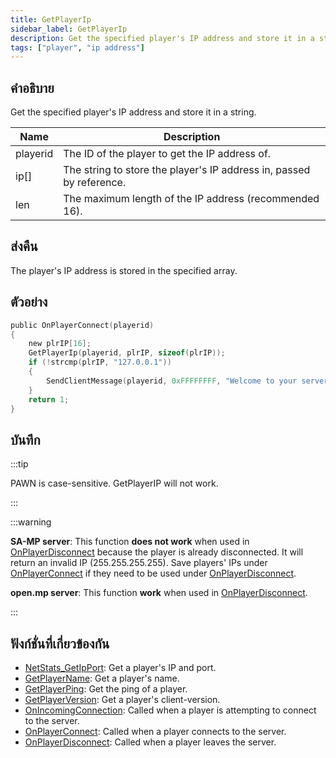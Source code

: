 ```yaml
---
title: GetPlayerIp
sidebar_label: GetPlayerIp
description: Get the specified player's IP address and store it in a string.
tags: ["player", "ip address"]
---
```


## คำอธิบาย

Get the specified player's IP address and store it in a string.

| Name     | Description                                                          |
| -------- | -------------------------------------------------------------------- |
| playerid | The ID of the player to get the IP address of.                       |
| ip[]     | The string to store the player's IP address in, passed by reference. |
| len      | The maximum length of the IP address (recommended 16).               |

## ส่งคืน

The player's IP address is stored in the specified array.

## ตัวอย่าง

```c
public OnPlayerConnect(playerid)
{
    new plrIP[16];
    GetPlayerIp(playerid, plrIP, sizeof(plrIP));
    if (!strcmp(plrIP, "127.0.0.1"))
    {
        SendClientMessage(playerid, 0xFFFFFFFF, "Welcome to your server, master :)");
    }
    return 1;
}
```

## บันทึก

:::tip

PAWN is case-sensitive. GetPlayerIP will not work.

:::

:::warning

**SA-MP server**: This function **does not work** when used in [OnPlayerDisconnect](../callbacks/OnPlayerDisconnect) because the player is already disconnected. It will return an invalid IP (255.255.255.255). 
Save players' IPs under [OnPlayerConnect](../callbacks/OnPlayerConnect) if they need to be used under [OnPlayerDisconnect](../callbacks/OnPlayerDisconnect).

**open.mp server**: This function **work** when used in [OnPlayerDisconnect](../callbacks/OnPlayerDisconnect).

:::

## ฟังก์ชั่นที่เกี่ยวข้องกัน

- [NetStats_GetIpPort](NetStats_GetIpPort): Get a player's IP and port.
- [GetPlayerName](GetPlayerName): Get a player's name.
- [GetPlayerPing](GetPlayerPing): Get the ping of a player.
- [GetPlayerVersion](GetPlayerVerion): Get a player's client-version.
- [OnIncomingConnection](../callbacks/OnIncomingConnection): Called when a player is attempting to connect to the server.
- [OnPlayerConnect](../callbacks/OnPlayerConnect): Called when a player connects to the server.
- [OnPlayerDisconnect](../callbacks/OnPlayerDisconnect): Called when a player leaves the server.
